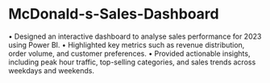# McDonald-s-Sales-Dashboard
•	Designed an interactive dashboard to analyse sales performance for 2023 using Power BI.
•	Highlighted key metrics such as revenue distribution, order volume, and customer preferences.
•	Provided actionable insights, including peak hour traffic, top-selling categories, and sales trends across weekdays and weekends.
